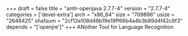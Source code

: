 +++
draft = false
title = "antlr-openjava 2.7.7-4"
version = "2.7.7-4"
categories = ['devel-extra']
arch = "x86_64"
size = "709896"
usize = "2648425"
sha1sum = "2cf12e108d48b19e19ff66b4a4b3b89d4f42c8f3"
depends = "['openjre']"
+++
ANother Tool for Language Recognition